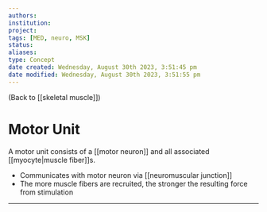 ```yaml
---
authors: 
institution: 
project: 
tags: [MED, neuro, MSK]
status: 
aliases: 
type: Concept
date created: Wednesday, August 30th 2023, 3:51:45 pm
date modified: Wednesday, August 30th 2023, 3:51:55 pm
---
```


(Back to [[skeletal muscle]])

# Motor Unit

A motor unit consists of a [[motor neuron]] and all associated [[myocyte|muscle fiber]]s.
- Communicates with motor neuron via [[neuromuscular junction]]
- The more muscle fibers are recruited, the stronger the resulting force from stimulation

---
